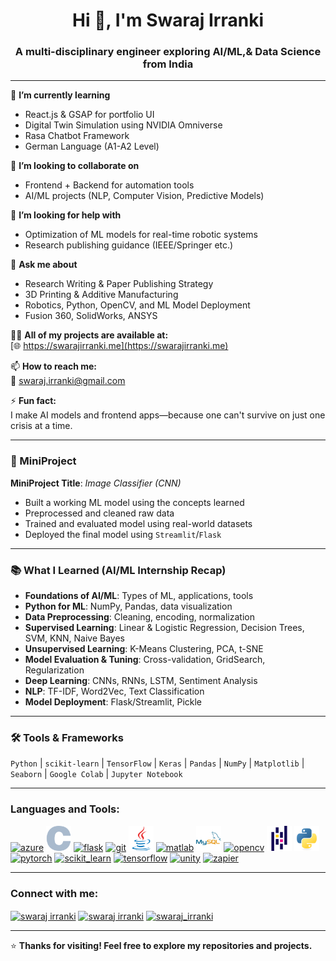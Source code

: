 <h1 align="center">Hi 👋, I'm Swaraj Irranki</h1>
<h3 align="center">A multi-disciplinary engineer exploring AI/ML,& Data Science from India</h3>

---

🌱 **I’m currently learning**
- React.js & GSAP for portfolio UI  
- Digital Twin Simulation using NVIDIA Omniverse  
- Rasa Chatbot Framework  
- German Language (A1-A2 Level)

👯 **I’m looking to collaborate on**
- Frontend + Backend for automation tools  
- AI/ML projects (NLP, Computer Vision, Predictive Models)

🤝 **I’m looking for help with**
- Optimization of ML models for real-time robotic systems  
- Research publishing guidance (IEEE/Springer etc.)

💬 **Ask me about**
- Research Writing & Paper Publishing Strategy  
- 3D Printing & Additive Manufacturing  
- Robotics, Python, OpenCV, and ML Model Deployment  
- Fusion 360, SolidWorks, ANSYS

👨‍💻 **All of my projects are available at:**  
[🌐 https://swarajirranki.me](https://swarajirranki.me)

📫 **How to reach me:**  
📧 swaraj.irranki@gmail.com

⚡ **Fun fact:**  
I make AI models and frontend apps—because one can't survive on just one crisis at a time.

---

### 🧠 MiniProject

**MiniProject Title**: *Image Classifier (CNN)*  
- Built a working ML model using the concepts learned  
- Preprocessed and cleaned raw data  
- Trained and evaluated model using real-world datasets  
- Deployed the final model using `Streamlit`/`Flask`

---

### 📚 What I Learned (AI/ML Internship Recap)

- **Foundations of AI/ML**: Types of ML, applications, tools  
- **Python for ML**: NumPy, Pandas, data visualization  
- **Data Preprocessing**: Cleaning, encoding, normalization  
- **Supervised Learning**: Linear & Logistic Regression, Decision Trees, SVM, KNN, Naive Bayes  
- **Unsupervised Learning**: K-Means Clustering, PCA, t-SNE  
- **Model Evaluation & Tuning**: Cross-validation, GridSearch, Regularization  
- **Deep Learning**: CNNs, RNNs, LSTM, Sentiment Analysis  
- **NLP**: TF-IDF, Word2Vec, Text Classification  
- **Model Deployment**: Flask/Streamlit, Pickle

---

### 🛠️ Tools & Frameworks

`Python` | `scikit-learn` | `TensorFlow` | `Keras` | `Pandas` | `NumPy` | `Matplotlib` | `Seaborn` | `Google Colab` | `Jupyter Notebook`

---

<h3 align="left">Languages and Tools:</h3>
<p align="left">
<a href="https://azure.microsoft.com/en-in/" target="_blank" rel="noreferrer"><img src="https://www.vectorlogo.zone/logos/microsoft_azure/microsoft_azure-icon.svg" alt="azure" width="40" height="40"/></a>
<a href="https://www.cprogramming.com/" target="_blank" rel="noreferrer"><img src="https://raw.githubusercontent.com/devicons/devicon/master/icons/c/c-original.svg" alt="c" width="40" height="40"/></a>
<a href="https://flask.palletsprojects.com/" target="_blank" rel="noreferrer"><img src="https://www.vectorlogo.zone/logos/pocoo_flask/pocoo_flask-icon.svg" alt="flask" width="40" height="40"/></a>
<a href="https://git-scm.com/" target="_blank" rel="noreferrer"><img src="https://www.vectorlogo.zone/logos/git-scm/git-scm-icon.svg" alt="git" width="40" height="40"/></a>
<a href="https://www.java.com" target="_blank" rel="noreferrer"><img src="https://raw.githubusercontent.com/devicons/devicon/master/icons/java/java-original.svg" alt="java" width="40" height="40"/></a>
<a href="https://www.mathworks.com/" target="_blank" rel="noreferrer"><img src="https://upload.wikimedia.org/wikipedia/commons/2/21/Matlab_Logo.png" alt="matlab" width="40" height="40"/></a>
<a href="https://www.mysql.com/" target="_blank" rel="noreferrer"><img src="https://raw.githubusercontent.com/devicons/devicon/master/icons/mysql/mysql-original-wordmark.svg" alt="mysql" width="40" height="40"/></a>
<a href="https://opencv.org/" target="_blank" rel="noreferrer"><img src="https://www.vectorlogo.zone/logos/opencv/opencv-icon.svg" alt="opencv" width="40" height="40"/></a>
<a href="https://pandas.pydata.org/" target="_blank" rel="noreferrer"><img src="https://raw.githubusercontent.com/devicons/devicon/2ae2a900d2f041da66e950e4d48052658d850630/icons/pandas/pandas-original.svg" alt="pandas" width="40" height="40"/></a>
<a href="https://www.python.org" target="_blank" rel="noreferrer"><img src="https://raw.githubusercontent.com/devicons/devicon/master/icons/python/python-original.svg" alt="python" width="40" height="40"/></a>
<a href="https://pytorch.org/" target="_blank" rel="noreferrer"><img src="https://www.vectorlogo.zone/logos/pytorch/pytorch-icon.svg" alt="pytorch" width="40" height="40"/></a>
<a href="https://scikit-learn.org/" target="_blank" rel="noreferrer"><img src="https://upload.wikimedia.org/wikipedia/commons/0/05/Scikit_learn_logo_small.svg" alt="scikit_learn" width="40" height="40"/></a>
<a href="https://www.tensorflow.org" target="_blank" rel="noreferrer"><img src="https://www.vectorlogo.zone/logos/tensorflow/tensorflow-icon.svg" alt="tensorflow" width="40" height="40"/></a>
<a href="https://unity.com/" target="_blank" rel="noreferrer"><img src="https://www.vectorlogo.zone/logos/unity3d/unity3d-icon.svg" alt="unity" width="40" height="40"/></a>
<a href="https://zapier.com" target="_blank" rel="noreferrer"><img src="https://www.vectorlogo.zone/logos/zapier/zapier-icon.svg" alt="zapier" width="40" height="40"/></a>
</p>

---

<h3 align="left">Connect with me:</h3>
<p align="left">
<a href="https://linkedin.com/in/irranki-swaraj" target="blank"><img align="center" src="https://raw.githubusercontent.com/rahuldkjain/github-profile-readme-generator/master/src/images/icons/Social/linked-in-alt.svg" alt="swaraj irranki" height="30" width="40" /></a>
<a href="https://fb.com/swaraj irranki" target="blank"><img align="center" src="https://raw.githubusercontent.com/rahuldkjain/github-profile-readme-generator/master/src/images/icons/Social/facebook.svg" alt="swaraj irranki" height="30" width="40" /></a>
<a href="https://instagram.com/swaraj_irranki" target="blank"><img align="center" src="https://raw.githubusercontent.com/rahuldkjain/github-profile-readme-generator/master/src/images/icons/Social/instagram.svg" alt="swaraj_irranki" height="30" width="40" /></a>
</p>

---

⭐ **Thanks for visiting! Feel free to explore my repositories and projects.**

